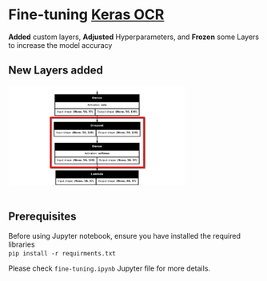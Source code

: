 # Fine-tuning [Keras OCR](https://github.com/faustomorales/keras-ocr)
**Added** custom layers, **Adjusted** Hyperparameters, and **Frozen** some Layers to increase the model accuracy

## New Layers added
<img src="Resources/New_Layers.png" title="New Layers" alt="New Layers" width="70%">
<br/>
<br/>

## Prerequisites
Before using Jupyter notebook, ensure you have installed the required libraries <br/>
`pip install -r requirments.txt`

Please check `fine-tuning.ipynb` Jupyter file for more details.
